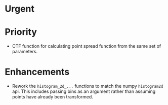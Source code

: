 # Urgent

# Priority

- CTF function for calculating point spread function from the same set of parameters.

# Enhancements

- Rework the `histogram_2d_...` functions to match the numpy `histogram2d` api. This includes passing bins as an argument rather than assuming points have already been transformed.
